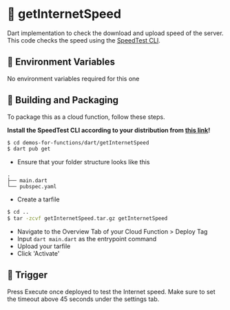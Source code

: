 # 📧 getInternetSpeed
Dart implementation to check the download and upload speed of the server. This code checks the speed using the [SpeedTest CLI](https://www.speedtest.net/apps/cli).

## 📝 Environment Variables
No environment variables required for this one

## 🚀 Building and Packaging

To package this as a cloud function, follow these steps.

**Install the SpeedTest CLI according to your distribution from [this link](https://www.speedtest.net/apps/cli)!**

```bash
$ cd demos-for-functions/dart/getInternetSpeed
$ dart pub get
```

* Ensure that your folder structure looks like this 
```
.
├── main.dart
└── pubspec.yaml
```

* Create a tarfile

```bash
$ cd ..
$ tar -zcvf getInternetSpeed.tar.gz getInternetSpeed
```

* Navigate to the Overview Tab of your Cloud Function > Deploy Tag
* Input  `dart main.dart` as the entrypoint command
* Upload your tarfile 
* Click 'Activate'

## 🎯 Trigger

Press Execute once deployed to test the Internet speed. 
Make sure to set the timeout above 45 seconds under the settings tab.